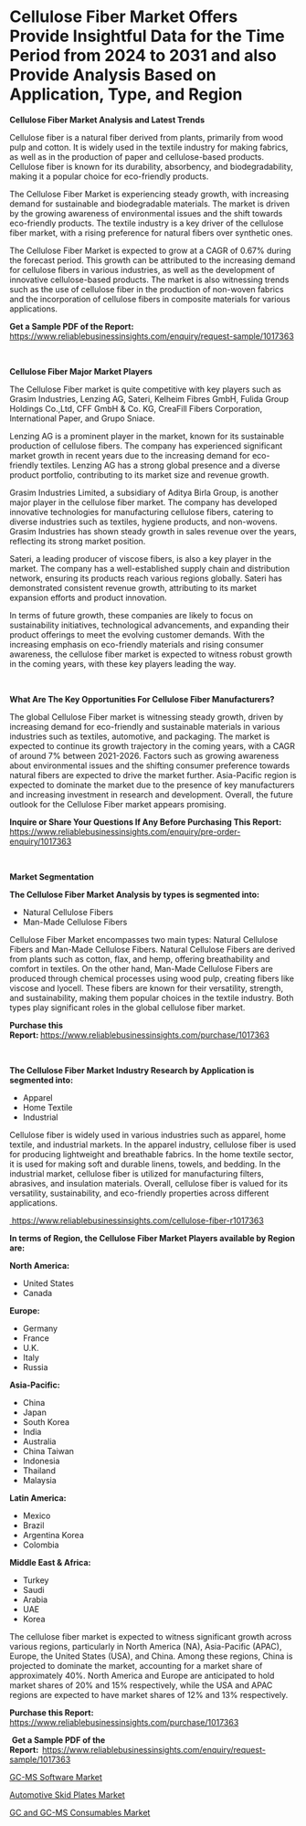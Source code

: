 <p><h1>Cellulose Fiber Market Offers Provide Insightful Data for the Time Period from 2024 to 2031 and also Provide Analysis Based on Application, Type, and Region</h1></p><p><strong>Cellulose Fiber Market Analysis and Latest Trends</strong></p>
<p><p>Cellulose fiber is a natural fiber derived from plants, primarily from wood pulp and cotton. It is widely used in the textile industry for making fabrics, as well as in the production of paper and cellulose-based products. Cellulose fiber is known for its durability, absorbency, and biodegradability, making it a popular choice for eco-friendly products.</p><p>The Cellulose Fiber Market is experiencing steady growth, with increasing demand for sustainable and biodegradable materials. The market is driven by the growing awareness of environmental issues and the shift towards eco-friendly products. The textile industry is a key driver of the cellulose fiber market, with a rising preference for natural fibers over synthetic ones.</p><p>The Cellulose Fiber Market is expected to grow at a CAGR of 0.67% during the forecast period. This growth can be attributed to the increasing demand for cellulose fibers in various industries, as well as the development of innovative cellulose-based products. The market is also witnessing trends such as the use of cellulose fiber in the production of non-woven fabrics and the incorporation of cellulose fibers in composite materials for various applications.</p></p>
<p><strong>Get a Sample PDF of the Report:&nbsp;</strong> <a href="https://www.reliablebusinessinsights.com/enquiry/request-sample/1017363">https://www.reliablebusinessinsights.com/enquiry/request-sample/1017363</a></p>
<p>&nbsp;</p>
<p><strong>Cellulose Fiber Major Market Players</strong></p>
<p><p>The Cellulose Fiber market is quite competitive with key players such as Grasim Industries, Lenzing AG, Sateri, Kelheim Fibres GmbH, Fulida Group Holdings Co.,Ltd, CFF GmbH & Co. KG, CreaFill Fibers Corporation, International Paper, and Grupo Sniace.</p><p>Lenzing AG is a prominent player in the market, known for its sustainable production of cellulose fibers. The company has experienced significant market growth in recent years due to the increasing demand for eco-friendly textiles. Lenzing AG has a strong global presence and a diverse product portfolio, contributing to its market size and revenue growth.</p><p>Grasim Industries Limited, a subsidiary of Aditya Birla Group, is another major player in the cellulose fiber market. The company has developed innovative technologies for manufacturing cellulose fibers, catering to diverse industries such as textiles, hygiene products, and non-wovens. Grasim Industries has shown steady growth in sales revenue over the years, reflecting its strong market position.</p><p>Sateri, a leading producer of viscose fibers, is also a key player in the market. The company has a well-established supply chain and distribution network, ensuring its products reach various regions globally. Sateri has demonstrated consistent revenue growth, attributing to its market expansion efforts and product innovation.</p><p>In terms of future growth, these companies are likely to focus on sustainability initiatives, technological advancements, and expanding their product offerings to meet the evolving customer demands. With the increasing emphasis on eco-friendly materials and rising consumer awareness, the cellulose fiber market is expected to witness robust growth in the coming years, with these key players leading the way.</p></p>
<p>&nbsp;</p>
<p><strong>What Are The Key Opportunities For Cellulose Fiber Manufacturers?</strong></p>
<p><p>The global Cellulose Fiber market is witnessing steady growth, driven by increasing demand for eco-friendly and sustainable materials in various industries such as textiles, automotive, and packaging. The market is expected to continue its growth trajectory in the coming years, with a CAGR of around 7% between 2021-2026. Factors such as growing awareness about environmental issues and the shifting consumer preference towards natural fibers are expected to drive the market further. Asia-Pacific region is expected to dominate the market due to the presence of key manufacturers and increasing investment in research and development. Overall, the future outlook for the Cellulose Fiber market appears promising.</p></p>
<p><strong>Inquire or Share Your Questions If Any Before Purchasing This Report:</strong> <a href="https://www.reliablebusinessinsights.com/enquiry/pre-order-enquiry/1017363">https://www.reliablebusinessinsights.com/enquiry/pre-order-enquiry/1017363</a></p>
<p>&nbsp;</p>
<p><strong>Market Segmentation</strong></p>
<p><strong>The Cellulose Fiber Market Analysis by types is segmented into:</strong></p>
<p><ul><li>Natural Cellulose Fibers</li><li>Man-Made Cellulose Fibers</li></ul></p>
<p><p>Cellulose Fiber Market encompasses two main types: Natural Cellulose Fibers and Man-Made Cellulose Fibers. Natural Cellulose Fibers are derived from plants such as cotton, flax, and hemp, offering breathability and comfort in textiles. On the other hand, Man-Made Cellulose Fibers are produced through chemical processes using wood pulp, creating fibers like viscose and lyocell. These fibers are known for their versatility, strength, and sustainability, making them popular choices in the textile industry. Both types play significant roles in the global cellulose fiber market.</p></p>
<p><strong>Purchase this Report:&nbsp;</strong><a href="https://www.reliablebusinessinsights.com/purchase/1017363">https://www.reliablebusinessinsights.com/purchase/1017363</a></p>
<p>&nbsp;</p>
<p><strong>The Cellulose Fiber Market Industry Research by Application is segmented into:</strong></p>
<p><ul><li>Apparel</li><li>Home Textile</li><li>Industrial</li></ul></p>
<p><p>Cellulose fiber is widely used in various industries such as apparel, home textile, and industrial markets. In the apparel industry, cellulose fiber is used for producing lightweight and breathable fabrics. In the home textile sector, it is used for making soft and durable linens, towels, and bedding. In the industrial market, cellulose fiber is utilized for manufacturing filters, abrasives, and insulation materials. Overall, cellulose fiber is valued for its versatility, sustainability, and eco-friendly properties across different applications.</p></p>
<p><a href="https://www.reliablebusinessinsights.com/cellulose-fiber-r1017363">&nbsp;https://www.reliablebusinessinsights.com/cellulose-fiber-r1017363</a></p>
<p><strong>In terms of Region, the Cellulose Fiber Market Players available by Region are:</strong></p>
<p>
    <p> <strong> North America: </strong>
        <ul>
            <li>United States</li>
            <li>Canada</li>
        </ul>
        </p> 
    <p> <strong> Europe: </strong>
        <ul>
            <li>Germany</li>
            <li>France</li>
            <li>U.K.</li>
            <li>Italy</li>
            <li>Russia</li>
        </ul>
        </p> 
    <p> <strong> Asia-Pacific: </strong>
        <ul>
            <li>China</li>
            <li>Japan</li>
            <li>South Korea</li>
            <li>India</li>
            <li>Australia</li>
            <li>China Taiwan</li>
            <li>Indonesia</li>
            <li>Thailand</li>
            <li>Malaysia</li>
        </ul>
        </p> 
    <p> <strong> Latin America: </strong>
        <ul>
            <li>Mexico</li>
            <li>Brazil</li>
            <li>Argentina Korea</li>
            <li>Colombia</li>
        </ul>
        </p> 
    <p> <strong> Middle East & Africa: </strong>
        <ul>
            <li>Turkey</li>
            <li>Saudi</li>
            <li>Arabia</li>
            <li>UAE</li>
            <li>Korea</li>
        </ul>
    </p>
    </p>
<p><p>The cellulose fiber market is expected to witness significant growth across various regions, particularly in North America (NA), Asia-Pacific (APAC), Europe, the United States (USA), and China. Among these regions, China is projected to dominate the market, accounting for a market share of approximately 40%. North America and Europe are anticipated to hold market shares of 20% and 15% respectively, while the USA and APAC regions are expected to have market shares of 12% and 13% respectively.</p></p>
<p><strong>Purchase this Report: </strong><a href="https://www.reliablebusinessinsights.com/purchase/1017363">https://www.reliablebusinessinsights.com/purchase/1017363</a></p>
<p>&nbsp;<strong>Get a Sample PDF of the Report:&nbsp;&nbsp;</strong><a href="https://www.reliablebusinessinsights.com/enquiry/request-sample/1017363">https://www.reliablebusinessinsights.com/enquiry/request-sample/1017363</a></p>
<p><strong></strong></p>
<p><p><a href="https://github.com/nathandecarvalho/Market-Research-Report-List-4/blob/main/gc-ms-software-market.md">GC-MS Software Market</a></p><p><a href="https://view.publitas.com/reportprime-1/global-automotive-skid-plates-industry-types-applications-market-players-regional-growth-analysis-and-future-scenarios-2024-2031/">Automotive Skid Plates Market</a></p><p><a href="https://github.com/julyju69/Market-Research-Report-List-4/blob/main/gc-and-gc-ms-consumables-market.md">GC and GC-MS Consumables Market</a></p></p>